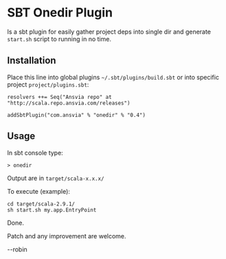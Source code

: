 
SBT Onedir Plugin
===================

Is a sbt plugin for easily gather project deps into single dir and generate `start.sh` script to running in no time.

Installation
--------------

Place this line into global plugins `~/.sbt/plugins/build.sbt` or into specific project `project/plugins.sbt`:

	resolvers ++= Seq("Ansvia repo" at "http://scala.repo.ansvia.com/releases")

	addSbtPlugin("com.ansvia" % "onedir" % "0.4")

Usage
--------

In sbt console type:

    > onedir

Output are in `target/scala-x.x.x/`

To execute (example):

    cd target/scala-2.9.1/
    sh start.sh my.app.EntryPoint

Done.

Patch and any improvement are welcome.

--robin
